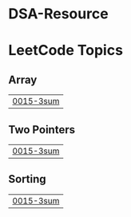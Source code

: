 # DSA-Resource
#

<!---LeetCode Topics Start-->
# LeetCode Topics
## Array
|  |
| ------- |
| [0015-3sum](https://github.com/subhamsharrma/Competitive-Coding-/tree/master/0015-3sum) |
## Two Pointers
|  |
| ------- |
| [0015-3sum](https://github.com/subhamsharrma/Competitive-Coding-/tree/master/0015-3sum) |
## Sorting
|  |
| ------- |
| [0015-3sum](https://github.com/subhamsharrma/Competitive-Coding-/tree/master/0015-3sum) |
<!---LeetCode Topics End-->